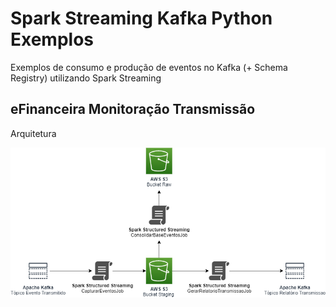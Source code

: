 # Spark Streaming Kafka Python Exemplos
Exemplos de consumo e produção de eventos no Kafka (+ Schema Registry) utilizando Spark Streaming

## eFinanceira Monitoração Transmissão

Arquitetura

![efinanceira-monitoracao-transmissao](efinanceira-monitoracao-transmissao/media/efinanceira-monitoracao-transmissao.png)
